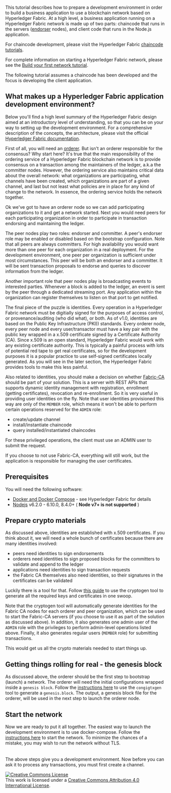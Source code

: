 
This tutorial describes how to prepare a development environment in order to
build a business application to use a blockchain network based on Hyperledger
Fabric. At a high level, a business application running on a Hyperledger Fabric
network is made up of two parts: chaincode that runs in the servers
([endorser](http://hyperledger-fabric.readthedocs.io/en/latest/arch-deep-dive.html#peer)
nodes), and client code that runs in the Node.js application.

For chaincode development, please visit the Hyperledger Fabric
[chaincode tutorials](http://hyperledger-fabric.readthedocs.io/en/latest/chaincode.html).

For complete information on starting a Hyperledger Fabric network, please see the [Build your first network tutorial](http://hyperledger-fabric.readthedocs.io/en/latest/build_network.html).

The following tutorial assumes a chaincode has been developed and
the focus is developing the client application.

## What makes up a Hyperledger Fabric application development environment?

Below you'll find a high level summary of the Hyperledger Fabric design aimed
at an introductory level of understanding, so that you can be on your way to
setting up the development environment. For a comprehensive description of
the concepts, the architecture, please visit the official
[Hyperledger Fabric documentation](http://hyperledger-fabric.readthedocs.io/en/latest).

First of all, you will need an
[orderer](http://hyperledger-fabric.readthedocs.io/en/latest/orderingservice.html).
But isn't an orderer responsible for the consensus?
Why start here? It's true that the main responsibility of the ordering service
of a Hyperledger Fabric blockchain network is to provide consensus on a
transaction among the maintainers of the ledger, a.k.a the committer nodes.
However, the ordering service also maintains critical data about the overall
network: what organizations are participating, what channels have been created,
which organizations are part of a given channel, and last but not least what
policies are in place for any kind of change to the network. In essence, the
ordering service holds the network together.

Ok we've got to have an orderer node so we can add participating organizations
to it and get a network started. Next you would need peers for each
participating organization in order to participate in transaction
endorsing and maintaining the ledger.

The peer nodes play two roles: endorser and committer. A peer's endorser
role may be enabled or disabled based on the bootstrap configuration.
Note that all peers are always committers. For high availability you would
want more than one peer for each organization in a real deployment.
For the development environment, one peer per organization is sufficient
under most circumstances. This peer will be both an endorser and a committer.
It will be sent transaction proposals to endorse and queries to discover
information from the ledger.

Another important role that peer nodes play is broadcasting events to
interested parties. Whenever a block is added to the ledger, an event
is sent by the peer through a dedicated streaming port. Any application
within the organization can register themselves to listen on that port
to get notified.

The final piece of the puzzle is identities. Every operation in a Hyperledger
Fabric network must be digitially signed for the purposes of access control,
or provenance/auditing (who did what), or both. As of v1.0, identities are
based on the Public Key Infrastructure (PKI)) standards. Every orderer node,
every peer node and every user/transactor must have a key pair with the
public key wrapped in a x.509 certificate signed by a
Certificate Authority (CA). Since x.509 is an open standard, Hyperledger Fabric
would work with any existing certificate authority. This is typically a painful
process with lots of potential red tape to get real certificates, so for the
development purposes it is a popular practice to use self-signed certificates
locally generated. As you will see in the later section, the Hyperledger Fabric
provides tools to make this less painful.

Also related to identities, you should make a decision on whether
[Fabric-CA](http://hyperledger-fabric-ca.readthedocs.io/en/latest/users-guide.html)
should be part of your solution. This is a server with REST APIs that supports
dynamic identity management with registration, enrollment (getting certificates),
revocation and re-enrollment. So it is very useful in providing user identities
on the fly. Note that user identities provisioned this way are only of the
`MEMBER` role, which means it won't be able to perform certain operations reserved
for the `ADMIN` role:
* create/update channel
* install/instantiate chaincode
* query installed/instantiated chaincodes

For these privileged operations, the client must use an ADMIN user to submit
the request.

If you choose to not use Fabric-CA, everything will still work, but the application
is responsible for managing the user certificates.

## Prerequisites

You will need the following software:
* [Docker and Docker Compose](http://hyperledger-fabric.readthedocs.io/en/latest/prereqs.html#docker-and-docker-compose) - see Hyperledger Fabric for details
* [Nodejs](https://nodejs.org/en/download/)
v6.2.0 - 6.10.0, 8.4.0+ ( __Node v7+ is not supported__ )

## Prepare crypto materials

As discussed above, identities are established with x.509 certificates.
If you think about it, we will need a whole bunch of certificates because
there are many identities involved:
* peers need identities to sign endorsements
* orderers need identities to sign proposed blocks for the committers
to validate and append to the ledger
* applications need identities to sign transaction requests
* the Fabric CA themselves also need identities, so their signatures
in the certificates can be validated

Luckily there is a tool for that. Follow
[this guide](http://hyperledger-fabric.readthedocs.io/en/latest/build_network.html#crypto-generator)
to use the cryptogen tool to generate all the required keys and
certificates in one swoop.

Note that the cryptogen tool will automatically generate identities for
the Fabric CA nodes for each orderer and peer organization,
which can be used to start the Fabric-CA servers (if you choose to use
it as part of the solution as discussed above). In addition, it also
generates one admin user of the `ADMIN` role with the privileges to perform
admin-level operations listed above. Finally, it also generates regular
users (`MEMBER` role) for submitting transactions.

This would get us all the crypto materials needed to start things up.

## Getting things rolling for real - the genesis block

As discussed above, the orderer should be the first step to bootstrap (launch)
a network. The orderer will need the initial configurations wrapped inside
a `genesis block`. Follow the
[instructions here](http://hyperledger-fabric.readthedocs.io/en/latest/build_network.html#configuration-transaction-generator)
to use the `congigtxgen` tool to generate a `genesis.block`.
The output, a genesis block file for the orderer, will be used in
the next step to launch the orderer node.

## Start the network

Now we are ready to put it all together. The easiest way to launch the
development environment is to use docker-compose. Follow the
[instructions here](http://hyperledger-fabric.readthedocs.io/en/latest/build_network.html#start-the-network)
to start the network. To minimize the chances of a mistake,
you may wish to run the network without TLS.
<br><br><br>
The above steps give you a development environment. Now before you can ask
it to process any transactions, you must first create a channel.

<a rel="license" href="http://creativecommons.org/licenses/by/4.0/"><img alt="Creative Commons License" style="border-width:0" src="https://i.creativecommons.org/l/by/4.0/88x31.png" /></a><br />This work is licensed under a <a rel="license" href="http://creativecommons.org/licenses/by/4.0/">Creative Commons Attribution 4.0 International License</a>.
